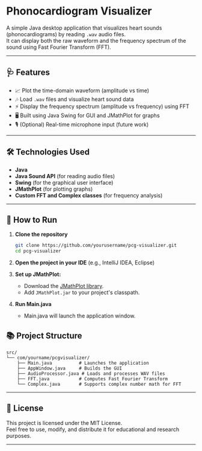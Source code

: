 # Phonocardiogram Visualizer

A simple Java desktop application that visualizes heart sounds (phonocardiograms) by reading `.wav` audio files.  
It can display both the raw waveform and the frequency spectrum of the sound using Fast Fourier Transform (FFT).

---

## 🩺 Features
- 📈 Plot the time-domain waveform (amplitude vs time)
- 🎶 Load `.wav` files and visualize heart sound data
- ⚡️ Display the frequency spectrum (amplitude vs frequency) using FFT
- 🖥️ Built using Java Swing for GUI and JMathPlot for graphs
- 🎙️ (Optional) Real-time microphone input (future work)

---

## 🛠 Technologies Used
- **Java**
- **Java Sound API** (for reading audio files)
- **Swing** (for the graphical user interface)
- **JMathPlot** (for plotting graphs)
- **Custom FFT and Complex classes** (for frequency analysis)

---

## 🚀 How to Run

1. **Clone the repository**
   ```bash
   git clone https://github.com/yourusername/pcg-visualizer.git
   cd pcg-visualizer
   ```

2. **Open the project in your IDE** (e.g., IntelliJ IDEA, Eclipse)

3. **Set up JMathPlot:**
   - Download the [JMathPlot library](http://code.google.com/p/jmathplot/).
   - Add `JMathPlot.jar` to your project's classpath.

4. **Run Main.java**
   - Main.java will launch the application window.

## 📚 Project Structure
```
src/
└── com/yourname/pcgvisualizer/
    ├── Main.java          # Launches the application
    ├── AppWindow.java     # Builds the GUI
    ├── AudioProcessor.java # Loads and processes WAV files
    ├── FFT.java           # Computes Fast Fourier Transform
    └── Complex.java       # Supports complex number math for FFT
```
---

## 📄 License
This project is licensed under the MIT License.  
Feel free to use, modify, and distribute it for educational and research purposes.

---

